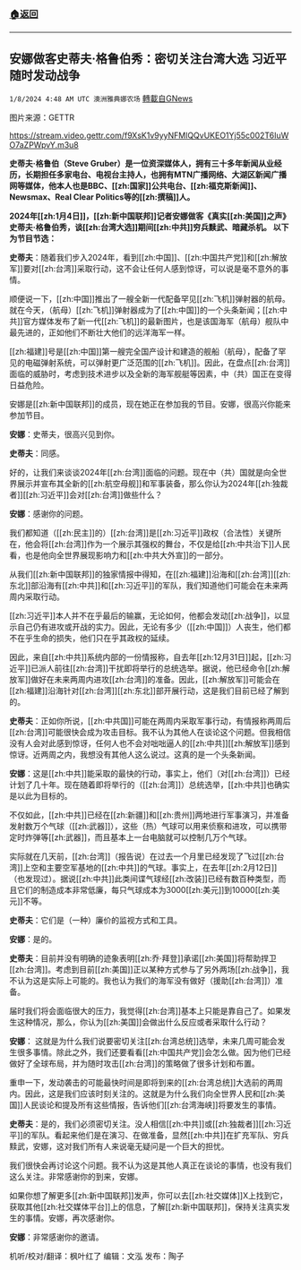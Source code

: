 ###  [:house:返回](README.md)
---


## 安娜做客史蒂夫·格鲁伯秀：密切关注台湾大选 习近平随时发动战争
`1/8/2024 4:48 AM UTC 澳洲雅典娜农场` [轉載自GNews](https://gnews.org/articles/2195413)

图片来源：GETTR

https://stream.video.gettr.com/f9XsK1v9yyNFMlQQvUKEO1Yj55c002T6IuWO7aZPWpvY.m3u8

**史蒂夫·格鲁伯（Steve Gruber）是一位资深媒体人，拥有三十多年新闻从业经历，长期担任多家电台、电视台主持人，也拥有MTN广播网络、大湖区新闻广播网等媒体，他本人也是BBC、[[zh:国家]]公共电台、[[zh:福克斯新闻]]、Newsmax、Real Clear Politics等的[[zh:撰稿]]人。**

**2024年[[zh:1月4日]]，[[zh:新中国联邦]]记者安娜做客《真实[[zh:美国]]之声》史蒂夫·格鲁伯秀，谈[[zh:台湾大选]]期间[[zh:中共]]穷兵黩武、暗藏杀机。 以下为节目节选：**

**史蒂夫**：随着我们步入2024年，看到[[zh:中国]]、[[zh:中国共产党]]和[[zh:解放军]]要对[[zh:台湾]]采取行动，这不会让任何人感到惊讶，可以说是毫不意外的事情。

顺便说一下，[[zh:中国]]推出了一艘全新一代配备罕见[[zh:飞机]]弹射器的航母。就在今天，（航母）[[zh:飞机]]弹射器成为了[[zh:中国]]的一个头条新闻；[[zh:中共]]官方媒体发布了新一代[[zh:飞机]]的最新图片，也是该国海军（航母）舰队中最先进的，正如他们不断壮大他们的远洋海军一样。

[[zh:福建]]号是[[zh:中国]]第一艘完全国产设计和建造的舰船（航母），配备了罕见的电磁弹射系统，可以弹射更广泛范围的[[zh:飞机]]。因此，在盘点[[zh:台湾]]面临的威胁时，考虑到技术进步以及全新的海军舰艇等因素，中（共）国正在变得日益危险。

安娜是[[zh:新中国联邦]]的成员，现在她正在参加我的节目。安娜，很高兴你能来参加节目。

**安娜**：史蒂夫，很高兴见到你。

**史蒂夫**：同感。

好的，让我们来谈谈2024年[[zh:台湾]]面临的问题。现在中（共）国就是向全世界展示并宣布其全新的[[zh:航空母舰]]和军事装备，那么你认为2024年[[zh:独裁者]][[zh:习近平]]会对[[zh:台湾]]做些什么？

**安娜**：感谢你的问题。

我们都知道（[[zh:民主]]的）[[zh:台湾]]是[[zh:习近平]]政权（合法性）关键所在，他会将[[zh:台湾]]作为一个展示其强权的舞台，不仅是给[[zh:中共治下]]人民看，也是他向全世界展现影响力和[[zh:中共大外宣]]的一部分。

从我们[[zh:新中国联邦]]的独家情报中得知，在[[zh:福建]]沿海和[[zh:台湾]][[zh:东北]]部沿海有[[zh:中共]]和[[zh:习近平]]的军队，我们知道他们可能会在未来两周内采取行动。

[[zh:习近平]]本人并不在乎最后的输赢，无论如何，他都会发动[[zh:战争]]，以显示自己仍有进攻或开战的实力。因此，无论有多少（[[zh:中国]]）人丧生，他们都不在乎生命的损失，他们只在乎其政权的延续。

因此，来自[[zh:中共]]系统内部的一份情报称，自去年[[zh:12月31日]]起，[[zh:习近平]]已派人前往[[zh:台湾]]干扰即将举行的总统选举。据说，他已经命令[[zh:解放军]]做好在未来两周内进攻[[zh:台湾]]的准备。因此，[[zh:解放军]]可能会在[[zh:福建]]沿海针对[[zh:台湾]][[zh:东北]]部开展行动，这是我们目前已经了解到的。

**史蒂夫**：正如你所说，[[zh:中共国]]可能在两周内采取军事行动，有情报称两周后[[zh:台湾]]可能很快会成为攻击目标。我不认为其他人在谈论这个问题。但我相信没有人会对此感到惊讶，任何人也不会对咄咄逼人的[[zh:中共]][[zh:解放军]]感到惊讶。近两周之内，我想没有其他人这么说过。这真的是一个头条新闻。

**安娜**：这是[[zh:中共]]能采取的最快的行动，事实上，他们（对[[zh:台湾]]）已经计划了几十年。现在随着即将举行的（[[zh:台湾]]）总统选举，[[zh:中共]]也确实是以此为目标的。

不仅如此，[[zh:中共]]已经在[[zh:新疆]]和[[zh:贵州]]两地进行军事演习，并准备发射数万个气球（[[zh:武器]]），这些（热）气球可以用来侦察和进攻，可以携带定时炸弹等[[zh:武器]]，而且基本上一台电脑就可以控制几万个气球。

实际就在几天前，[[zh:台湾]]（报告说）在过去一个月里已经发现了飞过[[zh:台湾]]上空和主要空军基地的[[zh:中共]]的气球。事实上，在去年[[zh:2月12日]]（也发现过）。据说[[zh:中共]]此类间谍气球经[[zh:改装]]已经有数百种类型，而且它们的制造成本非常低廉，每只气球成本为3000[[zh:美元]]到10000[[zh:美元]]不等。

**史蒂夫**：它们是（一种）廉价的监视方式和工具。

**安娜**：是的。

**史蒂夫**：目前并没有明确的迹象表明[[zh:乔·拜登]]承诺[[zh:美国]]将帮助捍卫[[zh:台湾]]。考虑到目前[[zh:美国]]正以某种方式参与了另外两场[[zh:战争]]，我不认为这是实际上可能的。我也认为我们的海军没有做好（援助[[zh:台湾]]）准备。

届时我们将会面临很大的压力，我觉得[[zh:台湾]]基本上只能是靠自己了。如果发生这种情况，那么，你认为[[zh:美国]]会做出什么反应或者采取什么行动？

**安娜**： 这就是为什么我们说要密切关注[[zh:台湾总统]]选举，未来几周可能会发生很多事情。除此之外，我们还要看看[[zh:中国共产党]]会怎么做。因为他们已经做好了全球布局，并为随时攻击[[zh:台湾]]的策略做了很多计划和布置。

重申一下，发动袭击的可能最快时间是即将到来的[[zh:台湾总统]]大选前的两周内。因此，这是我们应该时刻关注的。这就是为什么我们向全世界人民和[[zh:美国]]人民谈论和提及所有这些情报，告诉他们[[zh:台湾海峡]]将要发生的事情。

**史蒂夫**：是的，我们必须密切关注。没人相信[[zh:中共]]或[[zh:独裁者]][[zh:习近平]]的军队。看起来他们是在演习、在做准备，显然[[zh:中共]]在扩充军队、穷兵黩武，安娜，这对我们所有人来说毫无疑问是一个巨大的担忧。

我们很快会再讨论这个问题。我不认为这是其他人真正在谈论的事情，也没有我们这么关注。非常感谢你的到来，安娜。 

如果你想了解更多[[zh:新中国联邦]]发声，你可以去[[zh:社交媒体]]X上找到它，获取其他[[zh:社交媒体平台]]上的信息，了解[[zh:新中国联邦]]，保持关注真实发生的事情。安娜，再次感谢你。

**安娜**：非常感谢你的邀请。

        
机听/校对/翻译：枫叶红了  编辑：文泓  发布：陶子

